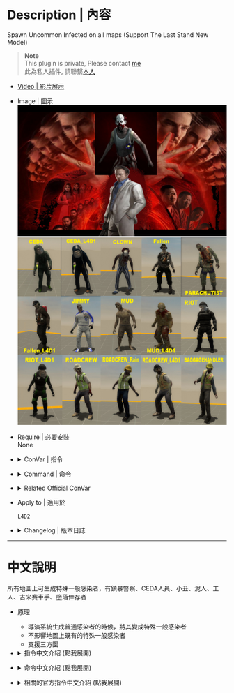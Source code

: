 # Description | 內容
Spawn Uncommon Infected on all maps (Support The Last Stand New Model)

> __Note__ <br/>
This plugin is private, Please contact [me](https://github.com/fbef0102/Game-Private_Plugin#私人插件列表-private-plugins-list)<br/>
此為私人插件, 請聯繫[本人](https://github.com/fbef0102/Game-Private_Plugin#私人插件列表-private-plugins-list)

* [Video | 影片展示](https://youtu.be/isTpGqmf1qA)

* Image | 圖示
	<br/>![l4d2_spawn_uncommons_1](image/l4d2_spawn_uncommons_1.jpeg)
	<br/>![l4d2_spawn_uncommons_2](image/l4d2_spawn_uncommons_2.jpg)

* Require | 必要安裝
<br>None

* <details><summary>ConVar | 指令</summary>

	* cfg/sourcemod/l4d2_spawn_uncommons.cfg
		```php
		// Do you want all uncommons randomly spawning on all maps
		l4d2_spawn_uncommons_auto_shuffle "1"

		// If l4d2_spawn_uncommons_autoshuffle is 1, X chance to turn into uncommon when common infected spawns
		l4d2_spawn_uncommons_auto_chance "15"

		// Binary flag of allowed autoshuffle zombies. 1 = riot, 2 = ceda, 4 = clown, 8 = mudman, 16 = roadcrew, 32 = jimmy, 64 = fallen, 127=All
		l4d2_spawn_uncommons_autotypes "127"

		// Health value the uncommons get set to. 0 = Game default health
		l4d2_spawn_uncommons_health_override "0"

		// How many riot infected allowed on the field (0= No Limit)
		// If limit reached, spawn other uncommon. (Does not affect director spawn)
		l4d2_spawn_uncommons_riot_on_the_field "2"

		// How many ceda infected allowed on the field (0= No Limit)
		// If limit reached, spawn other uncommon. (Does not affect director spawn)
		l4d2_spawn_uncommons_ceda_on_the_field "3"

		// How many clown infected allowed on the field (0= No Limit)
		// If limit reached, spawn other uncommon. (Does not affect director spawn)
		l4d2_spawn_uncommons_clown_on_the_field "2"

		// How many mudman infected allowed on the field (0= No Limit)
		// If limit reached, spawn other uncommon. (Does not affect director spawn)
		l4d2_spawn_uncommons_mudman_on_the_field "3"

		// How many roadcrew infected allowed on the field (0= No Limit)
		// If limit reached, spawn other uncommon. (Does not affect director spawn)
		l4d2_spawn_uncommons_roadcrew_on_the_field "3"

		// How many jimmy gibbs jr allowed on the field 
		// If limit reached, spawn other uncommon. (Does not affect director spawn)
		l4d2_spawn_uncommons_jimmy_on_the_field "1"

		// How many fallen survivors allowed on the field (Override official cvar: z_fallen_max_count)
		// If limit reached, spawn other uncommon. (Does not affect director spawn)
		l4d2_spawn_uncommons_fallen_on_the_field "2"

		// When a jimmy gibbs jr is killed, how long in seconds should pass before another can spawn. 
		// If time is not up yet, spawn other uncommon. (Does not affect director spawn)
		l4d2_spawn_uncommons_jimmy_suppress_time "300"

		// When a Fallen Survivor is killed, how long in seconds should pass before another can spawn. (Override official cvar: z_fallen_kill_suppress_time)
		// If time is not up yet, spawn other uncommon. (Does not affect director spawn)
		l4d2_spawn_uncommons_fallen_suppress_time "180"
		```
</details>

* <details><summary>Command | 命令</summary>

	* **Spawn uncommon infected ANYTIME. Usage: sm_spawnuncommon <riot|ceda|clown|mud|roadcrew|jimmy|fallen|random> (Adm required: ADMFLAG_CHEATS)**
		```php
		sm_spawnuncommon
		```
</details>

* <details><summary>Related Official ConVar</summary>

	* [Unlock Fallen Survivor](https://developer.valvesoftware.com/wiki/L4D2_Director_Scripts/AllowFallenSurvivorItem)
	* This plugin already modified ```z_fallen_max_count``` and ```z_fallen_kill_suppress_time```, you don't need to change the following cvars

	| ConVar/Command  				| Parameters or default value 	| Descriptor  			| Effect|
	| -------------|:-----------------:|:-------------:|:-------------:|
	| z_fallen_kill_suppress_time 	| 300 | Seconds 		 | When a Fallen Survivor is killed, how long in seconds should pass before another can spawn.
	| z_fallen_max_count          	| 1   | Arbitrary number | How many Fallen Survivors can be active at once.
</details>

* Apply to | 適用於
	```
	L4D2
	```

* <details><summary>Changelog | 版本日誌</summary>

	```php
	//AtomicStryker @ 2009-2011
	//HarryPotter @ 2023
	```
	* v1.0h (2023-1-26)
		* Remake Code
		* Convert code to latest syntax
		* Changes to fix warnings when compiling on SourceMod 1.11.
		* Add convars to control each uncommon spawn time, spawn limit.
		* Unlock fallen survivor limit and time.

	* v1.0.9
	    * [Original Plugin By AtomicStryker](https://forums.alliedmods.net/showthread.php?t=109623)
</details>

- - - -
# 中文說明
所有地圖上可生成特殊一般感染者，有鎮暴警察、CEDA人員、小丑、泥人、工人、吉米賽車手、墮落倖存者

* 原理
	* 導演系統生成普通感染者的時候，將其變成特殊一般感染者
	* 不影響地圖上既有的特殊一般感染者
	* 支援三方圖

* <details><summary>指令中文介紹 (點我展開)</summary>

	* cfg/sourcemod/l4d2_spawn_uncommons.cfg
		```php
		// 0=關閉插件, 1=啟動插件
		l4d2_spawn_uncommons_auto_shuffle "1"

		// 普通感染變成特殊一般感染者的機率 [1~100]%
		l4d2_spawn_uncommons_auto_chance "15"

		// 可以生成的特殊一般感染者種類 1 = 鎮暴警察, 2 = CEDA人員, 4 = 小丑, 8 = 泥人, 16 = 工人, 32 = 吉米賽車手, 64 = 墮落倖存者 (請將數字相加起來，127=全部)
		l4d2_spawn_uncommons_autotypes "127"

		// 設定特殊一般感染者的血量. 0 = 遊戲預設
		l4d2_spawn_uncommons_health_override "0"

		// 場上同時存在的鎮暴警察數量 (0=無限制)
		// 如果已達限制，生成其他特殊一般感染者.
		l4d2_spawn_uncommons_riot_on_the_field "2"

		// 場上同時存在的CEDA人員數量 (0=無限制)
		// 如果已達限制，生成其他特殊一般感染者.
		l4d2_spawn_uncommons_ceda_on_the_field "3"

		// 場上同時存在的小丑數量 (0=無限制)
		// 如果已達限制，生成其他特殊一般感染者.
		l4d2_spawn_uncommons_clown_on_the_field "2"

		// 場上同時存在的泥人數量 (0=無限制)
		// 如果已達限制，生成其他特殊一般感染者.
		l4d2_spawn_uncommons_mudman_on_the_field "3"

		// 場上同時存在的工人數量 (0=無限制)
		// 如果已達限制，生成其他特殊一般感染者.
		l4d2_spawn_uncommons_roadcrew_on_the_field "3"

		// 場上同時存在的吉米賽車手數量 (0=無限制)
		// 如果已達限制，生成其他特殊一般感染者.
		l4d2_spawn_uncommons_jimmy_on_the_field "1"

		// 場上同時存在的墮落倖存者數量 (會覆蓋官方指令: z_fallen_max_count)
		// 如果已達限制，生成其他特殊一般感染者.
		l4d2_spawn_uncommons_fallen_on_the_field "2"

		// 當吉米賽車手被殺死之後，下次生成的冷卻時間
		// 冷卻時間未到將生成其他特殊一般感染者
		l4d2_spawn_uncommons_jimmy_suppress_time "300"

		// 當墮落倖存者被殺死之後，下次生成的冷卻時間 (會覆蓋官方指令:  z_fallen_kill_suppress_time)
		// 冷卻時間未到將生成其他特殊一般感染者
		l4d2_spawn_uncommons_fallen_suppress_time "180"
		```
</details>

* <details><summary>命令中文介紹 (點我展開)</summary>

	* **在準心上生成特殊一班感染者. 使用方式: sm_spawnuncommon <riot|ceda|clown|mud|roadcrew|jimmy|fallen|random> (權限: ADMFLAG_CHEATS)**
		```php
		sm_spawnuncommon
		```
</details>

* <details><summary>相關的官方指令中文介紹 (點我展開)</summary>

	* [解鎖墮落生還者生成限制](https://developer.valvesoftware.com/wiki/L4D2_Director_Scripts/AllowFallenSurvivorItem)
	* 這個插件已經修改指令 ```z_fallen_max_count``` 與 ```z_fallen_kill_suppress_time```, 你無須更動以下任何指令

	| 指令  				| 預設值 	| 單位  			| 影響|
	| -------------|:-----------------:|:-------------:|:-------------:|
	| z_fallen_kill_suppress_time 	| 300  | 秒數 | 當場上的墮落生還者殺死之後，有300秒冷卻時間不會出現墮落生還者
	| z_fallen_max_count          	| 1    | 數量 | 場上只能有一隻墮落生還者
</details>
